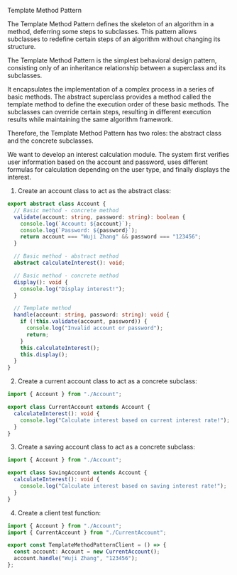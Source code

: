 Template Method Pattern

The Template Method Pattern defines the skeleton of an algorithm in a method, deferring some steps to subclasses. This pattern allows subclasses to redefine certain steps of an algorithm without changing its structure.

The Template Method Pattern is the simplest behavioral design pattern, consisting only of an inheritance relationship between a superclass and its subclasses.

It encapsulates the implementation of a complex process in a series of basic methods. The abstract superclass provides a method called the template method to define the execution order of these basic methods. The subclasses can override certain steps, resulting in different execution results while maintaining the same algorithm framework.

Therefore, the Template Method Pattern has two roles: the abstract class and the concrete subclasses.

We want to develop an interest calculation module. The system first verifies user information based on the account and password, uses different formulas for calculation depending on the user type, and finally displays the interest.

1. Create an account class to act as the abstract class:

```ts
export abstract class Account {
  // Basic method - concrete method
  validate(account: string, password: string): boolean {
    console.log(`Account: ${account}`);
    console.log(`Password: ${password}`);
    return account === "Wuji Zhang" && password === "123456";
  }

  // Basic method - abstract method
  abstract calculateInterest(): void;

  // Basic method - concrete method
  display(): void {
    console.log("Display interest!");
  }

  // Template method
  handle(account: string, password: string): void {
    if (!this.validate(account, password)) {
      console.log("Invalid account or password");
      return;
    }
    this.calculateInterest();
    this.display();
  }
}
```

2. Create a current account class to act as a concrete subclass:

```ts
import { Account } from "./Account";

export class CurrentAccount extends Account {
  calculateInterest(): void {
    console.log("Calculate interest based on current interest rate!");
  }
}
```

3. Create a saving account class to act as a concrete subclass:

```ts
import { Account } from "./Account";

export class SavingAccount extends Account {
  calculateInterest(): void {
    console.log("Calculate interest based on saving interest rate!");
  }
}
```

4. Create a client test function:

```ts
import { Account } from "./Account";
import { CurrentAccount } from "./CurrentAccount";

export const TemplateMethodPatternClient = () => {
  const account: Account = new CurrentAccount();
  account.handle("Wuji Zhang", "123456");
};
```
